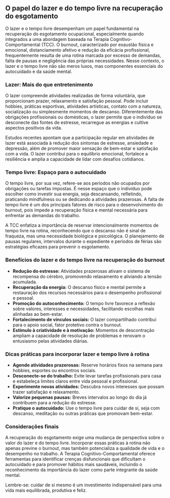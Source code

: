
## O papel do lazer e do tempo livre na recuperação do esgotamento

O lazer e o tempo livre desempenham um papel fundamental na recuperação do esgotamento ocupacional, especialmente quando integrados a uma abordagem baseada na Terapia Cognitivo-Comportamental (TCC). O burnout, caracterizado por exaustão física e emocional, distanciamento afetivo e redução da eficácia profissional, frequentemente resulta de uma rotina marcada por excesso de demandas, falta de pausas e negligência das próprias necessidades. Nesse contexto, o lazer e o tempo livre não são meros luxos, mas componentes essenciais do autocuidado e da saúde mental.

### Lazer: Mais do que entretenimento

O lazer compreende atividades realizadas de forma voluntária, que proporcionam prazer, relaxamento e satisfação pessoal. Pode incluir hobbies, práticas esportivas, atividades artísticas, contato com a natureza, socialização ou simplesmente momentos de descanso. Diferentemente das obrigações profissionais ou domésticas, o lazer permite que o indivíduo se desconecte das fontes de estresse, recarregue as energias e cultive aspectos positivos da vida.

Estudos recentes apontam que a participação regular em atividades de lazer está associada à redução dos sintomas de estresse, ansiedade e depressão, além de promover maior sensação de bem-estar e satisfação com a vida. O lazer contribui para o equilíbrio emocional, fortalece a resiliência e amplia a capacidade de lidar com desafios cotidianos.

### Tempo livre: Espaço para o autocuidado

O tempo livre, por sua vez, refere-se aos períodos não ocupados por obrigações ou tarefas impostas. É nesse espaço que o indivíduo pode escolher como investir sua energia, seja descansando, refletindo, praticando mindfulness ou se dedicando a atividades prazerosas. A falta de tempo livre é um dos principais fatores de risco para o desenvolvimento do burnout, pois impede a recuperação física e mental necessária para enfrentar as demandas do trabalho.

A TCC enfatiza a importância de reservar intencionalmente momentos de tempo livre na rotina, reconhecendo que o descanso não é sinal de fraqueza, mas uma necessidade biológica e psicológica. O planejamento de pausas regulares, intervalos durante o expediente e períodos de férias são estratégias eficazes para prevenir o esgotamento.

### Benefícios do lazer e do tempo livre na recuperação do burnout

- **Redução do estresse:** Atividades prazerosas ativam o sistema de recompensa do cérebro, promovendo relaxamento e aliviando a tensão acumulada.
- **Recuperação da energia:** O descanso físico e mental permite a restauração dos recursos necessários para o desempenho profissional e pessoal.
- **Promoção do autoconhecimento:** O tempo livre favorece a reflexão sobre valores, interesses e necessidades, facilitando escolhas mais alinhadas ao bem-estar.
- **Fortalecimento de vínculos sociais:** O lazer compartilhado contribui para o apoio social, fator protetivo contra o burnout.
- **Estímulo à criatividade e à motivação:** Momentos de descontração ampliam a capacidade de resolução de problemas e renovam o entusiasmo pelas atividades diárias.

### Dicas práticas para incorporar lazer e tempo livre à rotina

- **Agende atividades prazerosas:** Reserve horários fixos na semana para hobbies, esportes ou encontros sociais.
- **Desconecte-se do trabalho:** Evite levar tarefas profissionais para casa e estabeleça limites claros entre vida pessoal e profissional.
- **Experimente novas atividades:** Descubra novos interesses que possam trazer satisfação e relaxamento.
- **Valorize pequenas pausas:** Breves intervalos ao longo do dia já contribuem para a redução do estresse.
- **Pratique o autocuidado:** Use o tempo livre para cuidar de si, seja com descanso, meditação ou outras práticas que promovam bem-estar.

### Considerações finais

A recuperação do esgotamento exige uma mudança de perspectiva sobre o valor do lazer e do tempo livre. Incorporar essas práticas à rotina não apenas previne o burnout, mas também potencializa a qualidade de vida e o desempenho no trabalho. A Terapia Cognitivo-Comportamental oferece ferramentas para identificar crenças disfuncionais que dificultam o autocuidado e para promover hábitos mais saudáveis, incluindo o reconhecimento da importância do lazer como parte integrante da saúde mental.

Lembre-se: cuidar de si mesmo é um investimento indispensável para uma vida mais equilibrada, produtiva e feliz.
```